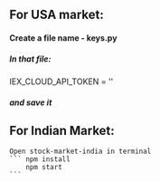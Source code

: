 ## For USA market:
#### Create a file name - keys.py
##### In that file: 
 IEX_CLOUD_API_TOKEN = '<Put your key here>'
##### and save it

## For Indian Market: 
    Open stock-market-india in terminal
    ``` npm install
        npm start
    ```